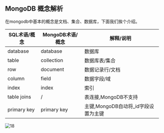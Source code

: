## MongoDB 概念解析

在mongodb中基本的概念是文档、集合、数据库，下面我们挨个介绍。

| SQL术语/概念 | MongoDB术语/概念 | 解释/说明                           |
| ------------ | ---------------- | ----------------------------------- |
| database     | database         | 数据库                              |
| table        | collection       | 数据库表/集合                       |
| row          | document         | 数据记录行/文档                     |
| column       | field            | 数据字段/域                         |
| index        | index            | 索引                                |
| table joins  | /                | 表连接,MongoDB不支持                |
| primary key  | primary key      | 主键,MongoDB自动将_id字段设置为主键 |

![18](D:\code\notebooks\resources\images-gitee\notebooks\数据库\18.png)

